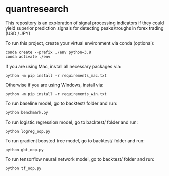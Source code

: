 # quantresearch

This repository is an exploration of signal processing indicators if they could yield superior prediction signals for detecting peaks/troughs in forex trading (USD / JPY)

To run this project, create your virtual environment via conda (optional):
```
conda create --prefix ./env python=3.8
conda activate ./env
```

If you are using Mac, install all necessary packages via:
```
python -m pip install -r requirements_mac.txt
```

Otherwise if you are using Windows, install via:
```
python -m pip install -r requirements_win.txt
```

To run baseline model, go to backtest/ folder and run:
```
python benchmark.py
```

To run logistic regression model, go to backtest/ folder and run:
```
python logreg_oop.py
```

To run gradient boosted tree model, go to backtest/ folder and run:
```
python gbt_oop.py
```

To run tensorflow neural network model, go to backtest/ folder and run:
```
python tf_oop.py
```
